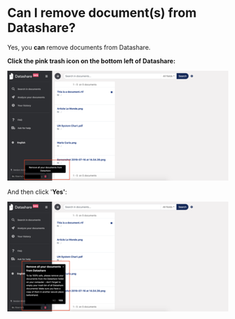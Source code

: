 # Can I remove document\(s\) from Datashare?

Yes, you **can** remove documents from Datashare. 

**Click the pink trash icon on the bottom left of Datashare:**

![](../.gitbook/assets/remove.png)

And then click '**Yes'**:

![](../.gitbook/assets/remove2.png)



